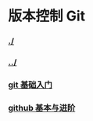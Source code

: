 # 版本控制 Git

### [./](./)

### [../](../)

### [git 基础入门](./git.md)

### [github 基本与进阶](./github.md)

